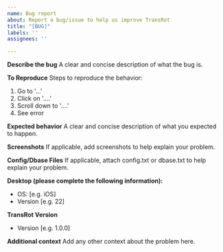 ```yaml
---
name: Bug report
about: Report a bug/issue to help us improve TransRot
title: "[BUG]"
labels: ''
assignees: ''

---
```


**Describe the bug**
A clear and concise description of what the bug is.

**To Reproduce**
Steps to reproduce the behavior:
1. Go to '...'
2. Click on '....'
3. Scroll down to '....'
4. See error

**Expected behavior**
A clear and concise description of what you expected to happen.

**Screenshots**
If applicable, add screenshots to help explain your problem.

**Config/Dbase Files**
If applicable, attach config.txt or dbase.txt to help explain your problem.

**Desktop (please complete the following information):**
 - OS: [e.g. iOS]
 - Version [e.g. 22]

**TransRot Version**
- Version [e.g. 1.0.0]

**Additional context**
Add any other context about the problem here.
